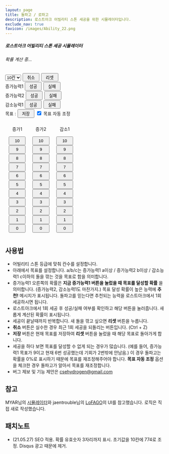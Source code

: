 ```yaml
---
layout: page
title: 돌파고 / 로파고
description: 로스트아크 어빌리티 스톤 세공을 위한 시뮬레이터입니다.
exclude_nav: true
favicon: /images/Ability_22.png
---
```


<h5>로스트아크 어빌리티 스톤 세공 시뮬레이터</h5>

<h6 id="info">확률 계산 중...</h6>

<div>
<span id="cur_prob"></span>
<select id="num_attempts" onchange="reset();">
<option value="6">6칸</option>
<option value="7">7칸</option>
<option value="8">8칸</option>
<option value="9">9칸</option>
<option value="10" selected="selected">10칸</option>
</select>
<button onclick="undo();">취소</button>
<button onclick="reset();">리셋</button>
</div>

<div>
<span>증가능력1</span>
<font color="blue"><span id="ability1_sym"></span></font>
<button onclick="do_attempt(1, 1);">성공</button>
<button onclick="do_attempt(1, 0);">실패</button>
<span id="ability1_prob"></span>
<span id="ability1_text"></span>
</div>

<div>
<span>증가능력2</span>
<font color="blue"><span id="ability2_sym"></span></font>
<button onclick="do_attempt(2, 1);">성공</button>
<button onclick="do_attempt(2, 0);">실패</button>
<span id="ability2_prob"></span>
<span id="ability2_text"></span>
</div>

<div>
<span>감소능력1</span>
<font color="red"><span id="ability3_sym"></span></font>
<button onclick="do_attempt(3, 1);">성공</button>
<button onclick="do_attempt(3, 0);">실패</button>
<span id="ability3_prob"></span>
<span id="ability3_text"></span>
</div>

<div>
<span>목표 : </span>
<span id="goal"></span>
<button onclick="save_goal();">저장</button>
<input type="checkbox" id="auto_adjust" onchange="check_auto_adjust();" checked> <span>목표 자동 조정</span>
</div>

<div class="row">
<div class="column">
<p style="text-align: center;">증가1</p>
<button class="block" onclick="change_goal(1, 10);">10</button>
<button class="block" onclick="change_goal(1, 9);">9</button>
<button class="block" onclick="change_goal(1, 8);">8</button>
<button class="block" onclick="change_goal(1, 7);">7</button>
<button class="block" onclick="change_goal(1, 6);">6</button>
<button class="block" onclick="change_goal(1, 5);">5</button>
<button class="block" onclick="change_goal(1, 4);">4</button>
<button class="block" onclick="change_goal(1, 3);">3</button>
<button class="block" onclick="change_goal(1, 2);">2</button>
<button class="block" onclick="change_goal(1, 1);">1</button>
<button class="block" onclick="change_goal(1, 0);">0</button>
</div>
<div class="column">
<p style="text-align: center;">증가2</p>
<button class="block" onclick="change_goal(2, 10);">10</button>
<button class="block" onclick="change_goal(2, 9);">9</button>
<button class="block" onclick="change_goal(2, 8);">8</button>
<button class="block" onclick="change_goal(2, 7);">7</button>
<button class="block" onclick="change_goal(2, 6);">6</button>
<button class="block" onclick="change_goal(2, 5);">5</button>
<button class="block" onclick="change_goal(2, 4);">4</button>
<button class="block" onclick="change_goal(2, 3);">3</button>
<button class="block" onclick="change_goal(2, 2);">2</button>
<button class="block" onclick="change_goal(2, 1);">1</button>
<button class="block" onclick="change_goal(2, 0);">0</button>
</div>
<div class="column">
<p style="text-align: center;">감소1</p>
<button class="block" onclick="change_goal(3, 10);">10</button>
<button class="block" onclick="change_goal(3, 9);">9</button>
<button class="block" onclick="change_goal(3, 8);">8</button>
<button class="block" onclick="change_goal(3, 7);">7</button>
<button class="block" onclick="change_goal(3, 6);">6</button>
<button class="block" onclick="change_goal(3, 5);">5</button>
<button class="block" onclick="change_goal(3, 4);">4</button>
<button class="block" onclick="change_goal(3, 3);">3</button>
<button class="block" onclick="change_goal(3, 2);">2</button>
<button class="block" onclick="change_goal(3, 1);">1</button>
<button class="block" onclick="change_goal(3, 0);">0</button>
</div>
</div>

<style>
.block {
  display: block;
}

.column {
  float: left;
  padding: 10px;
}

.row:after {
  content: "";
  display: table;
  clear: both;
}

button {
  margin: 1px;
  height: 2em;
  width: 4em;
}
</style>

<script>
  /*
   * Global variables
   */

  const CMAX = 11; // number of attempts + 1
  const PMAX = 6; // number of probs (25, 35, 45, 55, 65, 75)
  // double dp[CMAX][CMAX][CMAX][PMAX][CMAX][CMAX][CMAX];
  let dp = new Float64Array(CMAX ** 6 * PMAX); // initialized to 0

  // History of attempts
  // first value means ability number (1~3)
  // second value means success or fail (0: fail, 1: success)
  // abil1 success, abil2 fail => [[1, 1], [2, 0]]
  let seq;

  let saved_goal1 = 7, saved_goal2 = 7, saved_goal3 = 4;
  let goal1, goal2, goal3;

  /*
   * Global functions
   */

  function idx(a, b, c, p, d, e, f) {
    return (((((a * CMAX + b) * CMAX + c) * PMAX + p) * CMAX + d) * CMAX + e) * CMAX + f;
  }

  function decode_p(p) {
    return 0.25 + p * 0.1;
  }

  function cal_prob1(a, b, c, p, d, e, f) {
    return a > 0 ? decode_p(p) * dp[idx(a - 1, b, c, Math.max(p - 1, 0), Math.max(d - 1, 0), e, f)] + (1 - decode_p(p)) * dp[idx(a - 1, b, c, Math.min(p + 1, PMAX - 1), d, e, f)] : 0;
  }

  function cal_prob1_safe(a, b, c, p, d, e, f) {
    if (f < 0) return 0;
    d = Math.max(d, 0);
    e = Math.max(e, 0);
    return cal_prob1(a, b, c, p, d, e, f);
  }

  function cal_prob2(a, b, c, p, d, e, f) {
    return b > 0 ? decode_p(p) * dp[idx(a, b - 1, c, Math.max(p - 1, 0), d, Math.max(e - 1, 0), f)] + (1 - decode_p(p)) * dp[idx(a, b - 1, c, Math.min(p + 1, PMAX - 1), d, e, f)] : 0;
  }

  function cal_prob2_safe(a, b, c, p, d, e, f) {
    if (f < 0) return 0;
    d = Math.max(d, 0);
    e = Math.max(e, 0);
    return cal_prob2(a, b, c, p, d, e, f);
  }

  function cal_prob3(a, b, c, p, d, e, f) {
    return c > 0 ? (f == 0 ? 0 : decode_p(p) * dp[idx(a, b, c - 1, Math.max(p - 1, 0), d, e, f - 1)]) + (1 - decode_p(p)) * dp[idx(a, b, c - 1, Math.min(p + 1, PMAX - 1), d, e, f)] : 0;
  }

  function cal_prob3_safe(a, b, c, p, d, e, f) {
    if (f < 0) return 0;
    d = Math.max(d, 0);
    e = Math.max(e, 0);
    return cal_prob3(a, b, c, p, d, e, f);
  }

  function cal_dp() {
    let st = performance.now();
    for (let a = 0; a < CMAX; ++a) {
    for (let d = 0; d <= a; ++d) {
    for (let b = 0; b < CMAX; ++b) {
    for (let e = 0; e <= b; ++e) {
    for (let c = 0; c < CMAX; ++c) {
    for (let f = 0; f < CMAX; ++f) {
    for (let p = 0; p < PMAX; ++p) {
      let t;
      if (d == 0 && e == 0 && c <= f) {
        t = 1;
      } else if (c < f) {
        t = dp[idx(a, b, c, p, d, e, c)];
      } else {
        t = 0;
        t = Math.max(t, cal_prob1(a, b, c, p, d, e, f));
        t = Math.max(t, cal_prob2(a, b, c, p, d, e, f));
        t = Math.max(t, cal_prob3(a, b, c, p, d, e, f));
      }
      dp[idx(a, b, c, p, d, e, f)] = t;
    }}}}}}}
    let et = performance.now();
    document.getElementById("info").innerHTML = "확률 계산 완료! (" + ((et - st) / 1000).toFixed(3) + "초)";
  }

  function cal_p_from_seq() {
    let p = PMAX - 1;
    for (const attempt of seq) {
      if (attempt[1] == 0) {
        p = Math.min(p + 1, PMAX - 1);
      } else {
        p = Math.max(p - 1, 0);
      }
    }
    return p;
  }

  function build_sym_from_seq(num_attempts, idx) {
    let sym = "", cnt = 0;
    for (const attempt of seq) {
      if (attempt[0] == idx) {
        sym += attempt[1] == 0 ? "<font color=\"lightgray\">◆</font>" : "◆";
        ++cnt;
      }
    }
    sym += "◇".repeat(num_attempts - cnt);
    return sym;
  }

  function cal_idx_from_seq(num_attempts, goal, idx) {
    let a = num_attempts, d = goal;
    for (const attempt of seq) {
      if (attempt[0] == idx) {
        --a;
        if (attempt[1] == 1) {
          --d;
        }
      }
    }
    return [a, d];
  }

  function toPercent(x) {
    x *= 100;
    return x == 0 ? "0%" : x.toFixed(Math.max(2 - Math.floor(Math.log(x) / Math.log(10)), 0)) + "%";
  }

  function get_num_attempts() {
    return parseInt(document.getElementById("num_attempts").value, 10);
  }

  function do_attempt(idx, result) {
    let num_attempts = get_num_attempts(), cnt = 0;
    for (const attempt of seq) {
      if (attempt[0] == idx) {
        ++cnt;
      }
    }
    if (cnt < num_attempts) {
      seq.push([idx, result]);
    }
    adjust_goal();
    set_ui();
  }

  function undo() {
    seq.pop();
    adjust_goal();
    set_ui();
  }

  function reset() {
    seq = [];
    goal1 = saved_goal1;
    goal2 = saved_goal2;
    goal3 = saved_goal3;
    adjust_goal();
    set_ui();
  }

  function change_goal(idx, val) {
    if (idx == 1) goal1 = val;
    if (idx == 2) goal2 = val;
    if (idx == 3) goal3 = val;
    adjust_goal();
    set_ui();
  }

  function save_goal() {
    saved_goal1 = goal1;
    saved_goal2 = goal2;
    saved_goal3 = goal3;
  }

  function adjust_goal() {
    if (!document.getElementById("auto_adjust").checked) return;

    let num_attempts = get_num_attempts();
    let idx1 = cal_idx_from_seq(num_attempts, goal1, 1);
    if (idx1[0] < idx1[1]) {
      goal1 -= idx1[1] - idx1[0];
    }
    let idx2 = cal_idx_from_seq(num_attempts, goal2, 2);
    if (idx2[0] < idx2[1]) {
      goal2 -= idx2[1] - idx2[0];
    }
    let idx3 = cal_idx_from_seq(num_attempts, goal3, 3);
    if (idx3[1] < 0) {
      goal3 -= idx3[1];
    }
  }

  function check_auto_adjust() {
    adjust_goal();
    set_ui();
  }

  function set_ui() {
    let p = cal_p_from_seq();
    document.getElementById("cur_prob").innerHTML = toPercent(decode_p(p));

    let num_attempts = get_num_attempts();
    document.getElementById("ability1_sym").innerHTML = build_sym_from_seq(num_attempts, 1);
    document.getElementById("ability2_sym").innerHTML = build_sym_from_seq(num_attempts, 2);
    document.getElementById("ability3_sym").innerHTML = build_sym_from_seq(num_attempts, 3);

    let idx1 = cal_idx_from_seq(num_attempts, goal1, 1);
    let idx2 = cal_idx_from_seq(num_attempts, goal2, 2);
    let idx3 = cal_idx_from_seq(num_attempts, goal3, 3);
    let prob1 = cal_prob1_safe(idx1[0], idx2[0], idx3[0], p, idx1[1], idx2[1], idx3[1]);
    let prob2 = cal_prob2_safe(idx1[0], idx2[0], idx3[0], p, idx1[1], idx2[1], idx3[1]);
    let prob3 = cal_prob3_safe(idx1[0], idx2[0], idx3[0], p, idx1[1], idx2[1], idx3[1]);
    document.getElementById("ability1_prob").innerHTML = toPercent(prob1);
    document.getElementById("ability2_prob").innerHTML = toPercent(prob2);
    document.getElementById("ability3_prob").innerHTML = toPercent(prob3);

    let max_prob = Math.max(prob1, prob2, prob3);
    document.getElementById("ability1_text").innerHTML = prob1 == max_prob && prob1 != 0 ? "추천!" : "";
    document.getElementById("ability2_text").innerHTML = prob2 == max_prob && prob2 != 0 ? "추천!" : "";
    document.getElementById("ability3_text").innerHTML = prob3 == max_prob && prob3 != 0 ? "추천!" : "";

    document.getElementById("goal").innerHTML = `${goal1}/${goal2}/${goal3}`
  }

  /*
   * Initial scripts
   */

  cal_dp();
  reset();

</script>

## 사용법

* 어빌리티 스톤 등급에 맞춰 칸수를 설정합니다.
* 아래에서 목표를 설정합니다. a/b/c는 증가능력1 a이상 / 증가능력2 b이상 / 감소능력1 c이하의 돌을 깎는 것을 목표로 함을 의미합니다.
* 증가능력1 오른쪽의 확률은 **지금 증가능력1 버튼을 눌렀을 때 목표를 달성할 확률** 을 의미합니다. (증가능력2, 감소능력1도 마찬가지.) 목표 달성 확률이 높은 능력에 **추천!** 메시지가 표시됩니다. 돌파고를 믿는다면 추천되는 능력을 로스트아크에서 1회 세공하시면 됩니다.
* 로스트아크에서 1회 세공 후 성공/실패 여부를 확인하고 해당 버튼을 눌러줍니다. 새롭게 계산된 확률이 표시됩니다.
* 세공이 끝날때까지 반복합니다. 새 돌을 깎고 싶으면 **리셋** 버튼을 누릅니다.
* **취소** 버튼은 실수한 경우 최근 1회 세공을 되돌리는 버튼입니다. (Ctrl + Z)
* **저장** 버튼은 현재 목표를 저장하여 **리셋** 버튼을 눌렀을 때 해당 목표로 돌아가게 합니다.
* 세공을 하다 보면 목표를 달성할 수 없게 되는 경우가 많습니다. (예를 들어, 증가능력1 목표가 9이고 현재 6번 성공했는데 기회가 2번밖에 안남음.) 이 경우 돌파고는 확률을 0%로 표시하기 때문에 목표를 재조정해주어야 합니다. **목표 자동 조정** 옵션을 체크한 경우 돌파고가 알아서 목표를 재조정합니다.
* 버그 제보 및 기능 제안은 csehydrogen@gmail.com

## 참고

MYAR님의 [시뮬레이터](https://myar.tistory.com/26)와 jaentrouble님의 [LoFAGO](https://github.com/jaentrouble/LoFAGO)의 UI를 참고했습니다. 로직은 직접 새로 작성했습니다.

## 패치노트

* (21.05.27) SEO 적용. 확률 유효숫자 3자리까지 표시. 초기값을 10칸에 774로 조정. Disqus 광고 때문에 제거.